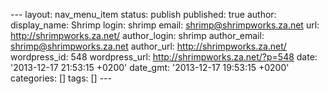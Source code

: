 --- layout: nav\_menu\_item status: publish published: true author:
display\_name: Shrimp login: shrimp email: shrimp@shrimpworks.za.net
url: http://shrimpworks.za.net/ author\_login: shrimp author\_email:
shrimp@shrimpworks.za.net author\_url: http://shrimpworks.za.net/
wordpress\_id: 548 wordpress\_url: http://shrimpworks.za.net/?p=548
date: '2013-12-17 21:53:15 +0200' date\_gmt: '2013-12-17 19:53:15 +0200'
categories: \[\] tags: \[\] ---
